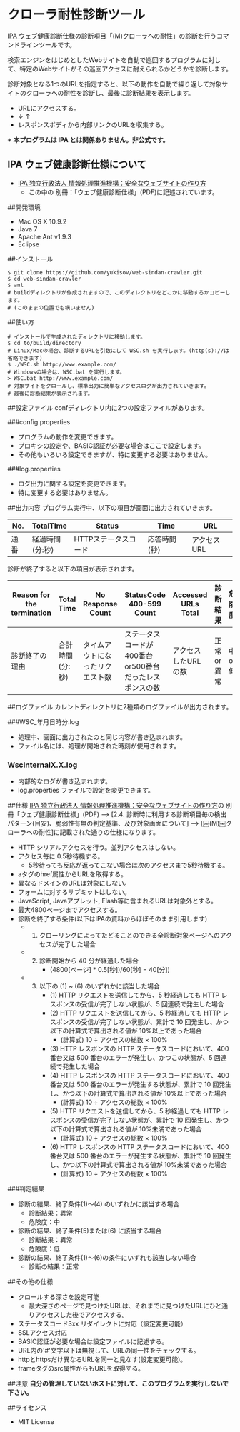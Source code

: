 クローラ耐性診断ツール
==================

[IPA ウェブ健康診断仕様](http://www.ipa.go.jp/security/vuln/websecurity.html)の診断項目「(M)クローラへの耐性」の診断を行うコマンドラインツールです。

検索エンジンをはじめとしたWebサイトを自動で巡回するプログラムに対して、特定のWebサイトがその巡回アクセスに耐えられるかどうかを診断します。

診断対象となる1つのURLを指定すると、以下の動作を自動で繰り返して対象サイトのクローラへの耐性を診断し、最後に診断結果を表示します。

* URLにアクセスする。
* ↓  ↑
* レスポンスボディから内部リンクのURLを収集する。

※ **本プログラムは IPA とは関係ありません。非公式です。**

## IPA ウェブ健康診断仕様について
* [IPA 独立行政法人 情報処理推進機構：安全なウェブサイトの作り方](http://www.ipa.go.jp/security/vuln/websecurity.html)
	* この中の 別冊：「ウェブ健康診断仕様」(PDF)に記述されています。


##開発環境
* Mac OS X 10.9.2
* Java 7
* Apache Ant v1.9.3
* Eclipse

##インストール
```
$ git clone https://github.com/yukisov/web-sindan-crawler.git
$ cd web-sindan-crawler
$ ant
# buildディレクトリが作成されますので、このディレクトリをどこかに移動するかコピーします。
# (このままの位置でも構いません)
```

##使い方
```
# インストールで生成されたディレクトリに移動します。
$ cd to/build/directory
# Linux/Macの場合、診断するURLを引数にして WSC.sh を実行します。(http(s)://は省略できます)
$ ./WSC.sh http://www.example.com/
# Windowsの場合は、WSC.bat を実行します。
> WSC.bat http://www.example.com/
# 対象サイトをクロールし、標準出力に簡単なアクセスログが出力されていきます。
# 最後に診断結果が表示されます。
```

##設定ファイル
confディレクトリ内に2つの設定ファイルがあります。

###config.properties
* プログラムの動作を変更できます。
* プロキシの設定や、BASIC認証が必要な場合はここで設定します。
* その他もいろいろ設定できますが、特に変更する必要はありません。

###log.properties
* ログ出力に関する設定を変更できます。
* 特に変更する必要はありません。

##出力内容
プログラム実行中、以下の項目が画面に出力されていきます。

| No.	| TotalTIme | Status  | Time  | URL |
|--------|---------|---------|-------|-----|
|通番|経過時間<br/>(分:秒)|HTTPステータスコード|応答時間(秒)|アクセスURL|

診断が終了すると以下の項目が表示されます。

| Reason for the termination | Total Time | No Response Count | StatusCode 400-599 Count | Accessed URLs Total | 診断結果 | 危険度 |
|------|------|------|------|------|------|------|
| 診断終了の理由 | 合計時間(分:秒) | タイムアウトになったリクエスト数 | ステータスコードが400番台or500番台だったレスポンスの数 | アクセスしたURLの数 | 正常 or 異常 | 中 or 低 |


##ログファイル
カレントディレクトリに2種類のログファイルが出力されます。

###WSC_年月日時分.log
* 処理中、画面に出力されたのと同じ内容が書き込まれます。
* ファイル名には、処理が開始された時刻が使用されます。

### WscInternalX.X.log
* 内部的なログが書き込まれます。
* log.properties ファイルで設定を変更できます。

##仕様
[IPA 独立行政法人 情報処理推進機構：安全なウェブサイトの作り方](http://www.ipa.go.jp/security/vuln/websecurity.html)の 別冊「ウェブ健康診断仕様」(PDF) --> [2.4. 診断時に利用する診断項目毎の検出パターン(目安)、脆弱性有無の判定基準、及び対象画面について] --> [￼(M)￼クローラへの耐性]に記載された通りの仕様になります。

* HTTP シリアルアクセスを行う。並列アクセスはしない。
* アクセス毎に 0.5秒待機する。
    * 5秒待っても反応が返ってこない場合は次のアクセスまで5秒待機する。
* aタグのhref属性からURLを取得する。
* 異なるドメインのURLは対象にしない。
* フォームに対するサブミットはしない。
* JavaScript, Javaアプレット, Flash等に含まれるURLは対象外とする。
* 最大4800ページまでアクセスする。
* 診断を終了する条件(以下はIPAの資料からほぼそのまま引用します)
    * 1. クローリングによってたどることのできる全診断対象ページへのアクセスが完了した場合
    * 2. 診断開始から 40 分が経過した場合
		    * (4800[ページ] * 0.5[秒])/60[秒] = 40[分])
    * 3. 以下の (1) ~ (6) のいずれかに該当した場合
         * (1) HTTP リクエストを送信してから、5 秒経過しても HTTP レスポンスの受信が完了しない状態が、5 回連続で発生した場合
         * (2) HTTP リクエストを送信してから、5 秒経過しても HTTP レスポンスの受信が完了しない状態が、累計で 10 回発生し、かつ以下の計算式で算出される値が 10%以上であった場合
             * (計算式) 10 ÷ アクセスの総数 × 100%
         * (3) HTTP レスポンスの HTTP ステータスコードにおいて、400 番台又は 500 番台のエラーが発生し、かつこの状態が、5 回連続で発生した場合
         * (4) HTTP レスポンスの HTTP ステータスコードにおいて、400 番台又は 500 番台のエラーが発生する状態が、累計で 10 回発生し、かつ以下の計算式で算出される値が 10%以上であった場合
             * (計算式) 10 ÷ アクセスの総数 × 100%
         * (5) HTTP リクエストを送信してから、5 秒経過しても HTTP レスポンスの受信が完了しない状態が、累計で 10 回発生し、かつ以下の計算式で算出される値が 10%未満であった場合
             * (計算式) 10 ÷ アクセスの総数 × 100%
         * (6) HTTP レスポンスの HTTP ステータスコードにおいて、400 番台又は 500 番台のエラーが発生する状態が、累計で 10 回発生し、かつ以下の計算式で算出される値が 10%未満であった場合
             * (計算式) 10 ÷ アクセスの総数 × 100%

###判定結果
* 診断の結果、終了条件(1)〜(4) のいずれかに該当する場合
    * 診断結果：異常
    * 危険度：中
* 診断の結果、終了条件(5)または(6) に該当する場合
    * 診断結果：異常
    * 危険度：低
* 診断の結果、終了条件(1)〜(6)の条件にいずれも該当しない場合
    * 診断の結果：正常


##その他の仕様
* クロールする深さを設定可能
    * 最大深さのページで見つけたURLは、それまでに見つけたURLにひと通りアクセスした後でアクセスする。
* ステータスコード3xx リダイレクトに対応（設定変更可能）
* SSLアクセス対応
* BASIC認証が必要な場合は設定ファイルに記述する。
* URL内の'#'文字以下は無視して、URLの同一性をチェックする。
* httpとhttpsだけ異なるURLを同一と見なす(設定変更可能)。
* frameタグのsrc属性からもURLを取得する。

##注意
**自分の管理していないホストに対して、このプログラムを実行しないで下さい。**

##ライセンス
* MIT License
